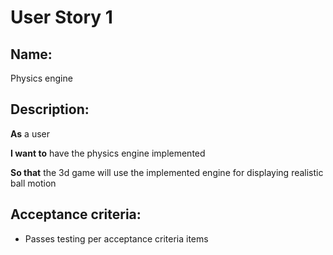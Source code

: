 # User Story 1

## Name:
Physics engine


## Description:
**As** a user 

**I want to** have the physics engine implemented


**So that** the 3d game will use the implemented engine for displaying realistic ball motion

## Acceptance criteria:
- Passes testing per acceptance criteria items